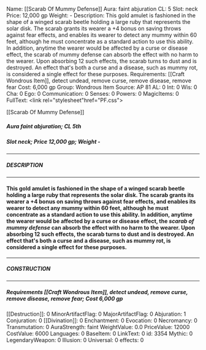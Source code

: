 Name: [[Scarab Of Mummy Defense]]
Aura: faint abjuration
CL: 5
Slot: neck
Price: 12,000 gp
Weight: -
Description: This gold amulet is fashioned in the shape of a winged scarab beetle holding a large ruby that represents the solar disk. The scarab grants its wearer a +4 bonus on saving throws against fear effects, and enables its wearer to detect any mummy within 60 feet, although he must concentrate as a standard action to use this ability. In addition, anytime the wearer would be affected by a curse or disease effect, the scarab of mummy defense can absorb the effect with no harm to the wearer. Upon absorbing 12 such effects, the scarab turns to dust and is destroyed. An effect that's both a curse and a disease, such as mummy rot, is considered a single effect for these purposes.
Requirements: [[Craft Wondrous Item]], detect undead, remove curse, remove disease, remove fear
Cost: 6,000 gp
Group: Wondrous Item
Source: AP 81
AL: 0
Int: 0
Wis: 0
Cha: 0
Ego: 0
Communication: 0
Senses: 0
Powers: 0
MagicItems: 0
FullText: <link rel="stylesheet"href="PF.css"><div class="heading"><p class="alignleft">[[Scarab Of Mummy Defense]]</p><div style="clear: both;"></div></div><div><h5><b>Aura </b>faint abjuration; <b>CL </b>5th</h5><h5><b>Slot </b>neck; <b>Price </b>12,000 gp; <b>Weight </b>-</h5></div><hr/><div><h5><b>DESCRIPTION</b></h5></div><hr/><div><h4><p>This gold amulet is fashioned in the shape of a winged scarab beetle holding a large ruby that represents the solar disk. The scarab grants its wearer a +4 bonus on saving throws against fear effects, and enables its wearer to detect any mummy within 60 feet, although he must concentrate as a standard action to use this ability. In addition, anytime the wearer would be affected by a curse or disease effect, the <i>scarab of mummy defense</i> can absorb the effect with no harm to the wearer. Upon absorbing 12 such effects, the scarab turns to dust and is destroyed. An effect that's both a curse and a disease, such as mummy rot, is considered a single effect for these purposes.</p></h4></div><hr/><div><h5><b>CONSTRUCTION</b></h5></div><hr/><div><h5><b>Requirements </b>[[Craft Wondrous Item]], <i>detect undead</i>, <i>remove curse</i>, <i>remove disease</i>, <i>remove fear</i>; <b>Cost </b>6,000 gp</h5></div>
[[Destruction]]: 0
MinorArtifactFlag: 0
MajorArtifactFlag: 0
Abjuration: 1
Conjuration: 0
[[Divination]]: 0
Enchantment: 0
Evocation: 0
Necromancy: 0
Transmutation: 0
AuraStrength: faint
WeightValue: 0.0
PriceValue: 12000
CostValue: 6000
Languages: 0
BaseItem: 0
LinkText: 0
id: 3354
Mythic: 0
LegendaryWeapon: 0
Illusion: 0
Universal: 0
effects: 0
